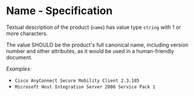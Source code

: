 # Name - Specification

Textual description of the product (`name`) has value type `string` with 1 or more characters.

The value SHOULD be the product's full canonical name, including version number and other attributes, as it would be used in a human-friendly document.

*Examples:*

* `Cisco AnyConnect Secure Mobility Client 2.3.185`
* `Microsoft Host Integration Server 2006 Service Pack 1`
